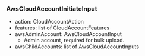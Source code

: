 ### AwsCloudAccountInitiateInput
- action: CloudAccountAction
- features: list of CloudAccountFeatures
- awsAdminAccount: AwsCloudAccountInput
  - Admin account, required for bulk upload.
- awsChildAccounts: list of AwsCloudAccountInputs
